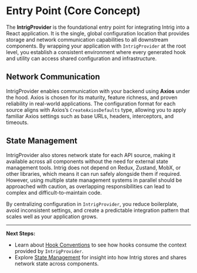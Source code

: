 # Entry Point (Core Concept)

The **IntrigProvider** is the foundational entry point for integrating Intrig into a React application. It is the single, global configuration location that provides storage and network communication capabilities to all downstream components. By wrapping your application with `IntrigProvider` at the root level, you establish a consistent environment where every generated hook and utility can access shared configuration and infrastructure.

## Network Communication

IntrigProvider enables communication with your backend using **Axios** under the hood. Axios is chosen for its maturity, feature richness, and proven reliability in real-world applications. The configuration format for each source aligns with Axios’s `CreateAxiosDefaults` type, allowing you to apply familiar Axios settings such as base URLs, headers, interceptors, and timeouts.

## State Management

IntrigProvider also stores network state for each API source, making it available across all components without the need for external state management tools. Intrig does not depend on Redux, Zustand, MobX, or other libraries, which means it can run safely alongside them if required. However, using multiple state management systems in parallel should be approached with caution, as overlapping responsibilities can lead to complex and difficult-to-maintain code.

By centralizing configuration in `IntrigProvider`, you reduce boilerplate, avoid inconsistent settings, and create a predictable integration pattern that scales well as your application grows.

---

**Next Steps:**

* Learn about [Hook Conventions](/docs/react/core-concepts/hook-conventions) to see how hooks consume the context provided by `IntrigProvider`.
* Explore [State Management](/docs/react/core-concepts/state-management) for insight into how Intrig stores and shares network state across components.
